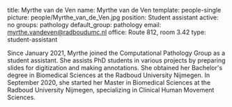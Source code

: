 title: Myrthe van de Ven
name: Myrthe van de Ven
template: people-single
picture: people/Myrthe_van_de_Ven.jpg
position: Student assistant
active: no
groups: pathology
default_group: pathology
email: myrthe.vandeven@radboudumc.nl
office: Route 812, room 3.42
type: student-assistant

Since January 2021, Myrthe joined the Computational Pathology Group as a student assistant. She assists PhD students in various projects by preparing slides for digitization and making annotations. She obtained her Bachelor's degree in Biomedical Sciences at the Radboud University Nijmegen. In September 2020, she started her Master in Biomedical Sciences at the Radboud University Nijmegen, specializing in Clinical Human Movement Sciences. 
